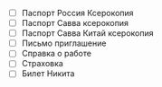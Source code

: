 - [ ] Паспорт Россия Ксерокопия
- [ ] Паспорт Савва ксерокопия
- [ ] Паспорт Савва Китай ксерокопия
- [ ] Письмо приглашение
- [ ] Справка о работе
- [ ] Страховка
- [ ] Билет Никита 
